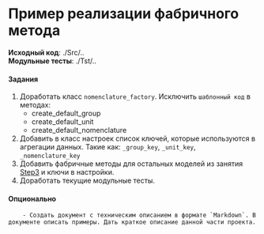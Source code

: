 # Пример реализации фабричного метода

**Исходный код**: ./Src/.. <br>
**Модульные тесты**: ./Tst/..

#### Задания
1. Доработать класс `nomenclature_factory`. Исключить `шаблонный код` в методах:
	-  create_default_group
	-  create_default_unit
	-  create_default_nomenclature
2. Добавить в класс настроек список ключей, которые используются в агрегации данных.
Такие как: `_group_key`, `_unit_key`, `_nomenclature_key`
3. Добавить фабричные методы для остальных моделей из занятия [Step3](../Step3)
и ключи в настройки.
4. Доработать текущие модульные тесты.

#### Опционально
        - Создать документ с техническим описанием в формате `Markdown`. В документе описать примеры. Дать краткое описание данной части проекта. 


